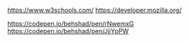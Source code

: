 https://www.w3schools.com/
https://developer.mozilla.org/

https://codepen.io/behshad/pen/rNwemxG
https://codepen.io/behshad/pen/JjjYpPW